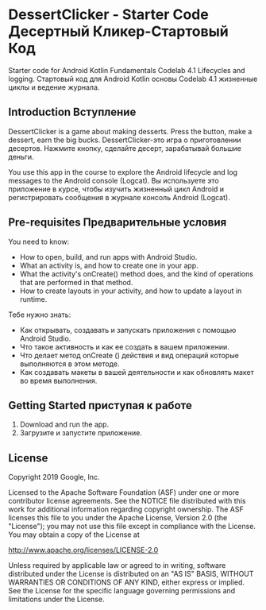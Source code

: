 DessertClicker - Starter Code  Десертный Кликер-Стартовый Код
==============================

Starter code for Android Kotlin Fundamentals Codelab 4.1 Lifecycles and logging.
Стартовый код для Android Kotlin основы Codelab 4.1 жизненные циклы и ведение журнала.

Introduction Вступление
------------

DessertClicker is a game about making desserts. Press the button, make a dessert,
earn the big bucks.
DessertClicker-это игра о приготовлении десертов. Нажмите кнопку, сделайте десерт,
зарабатывай большие деньги.


You use this app in the course to explore the Android lifecycle and log messages to
the Android console (Logcat).
Вы используете это приложение в курсе, чтобы изучить жизненный цикл Android
и регистрировать сообщения в журнале консоль Android (Logcat).

Pre-requisites Предварительные условия
--------------

You need to know:
- How to open, build, and run apps with Android Studio.
- What an activity is, and how to create one in your app.
- What the activity's onCreate() method does, and the kind of operations
  that are performed in that method.
- How to create layouts in your activity, and how to update a layout in runtime.

Тебе нужно знать:
- Как открывать, создавать и запускать приложения с помощью Android Studio.
- Что такое активность и как ее создать в вашем приложении.
- Что делает метод onCreate () действия и вид операций которые выполняются в этом методе.
- Как создавать макеты в вашей деятельности и как обновлять макет во время выполнения.


Getting Started приступая к работе
---------------

1. Download and run the app.
1. Загрузите и запустите приложение.

License
-------

Copyright 2019 Google, Inc.

Licensed to the Apache Software Foundation (ASF) under one or more contributor
license agreements.  See the NOTICE file distributed with this work for
additional information regarding copyright ownership.  The ASF licenses this
file to you under the Apache License, Version 2.0 (the "License"); you may not
use this file except in compliance with the License.  You may obtain a copy of
the License at

  http://www.apache.org/licenses/LICENSE-2.0

Unless required by applicable law or agreed to in writing, software
distributed under the License is distributed on an "AS IS" BASIS, WITHOUT
WARRANTIES OR CONDITIONS OF ANY KIND, either express or implied.  See the
License for the specific language governing permissions and limitations under
the License.